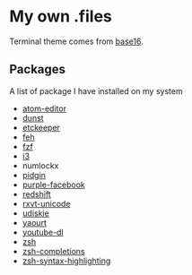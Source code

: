 # My own .files

Terminal theme comes from [base16](https://github.com/quarthex/base16-builder).

## Packages

A list of package I have installed on my system

* [atom-editor](https://github.com/atom/atom)
* [dunst](http://www.knopwob.org/dunst/)
* [etckeeper](http://kitenet.net/~joey/code/etckeeper/)
* [feh](http://www.knopwob.org/dunst/)
* [fzf](https://github.com/junegunn/fzf)
* [i3](http://i3wm.org/)
* numlockx
* [pidgin](http://pidgin.im/)
* [purple-facebook](https://github.com/jgeboski/purple-facebook)
* [redshift](http://jonls.dk/redshift/)
* [rxvt-unicode](http://software.schmorp.de/pkg/rxvt-unicode.html)
* [udiskie](https://pypi.python.org/pypi/udiskie)
* [yaourt](https://github.com/archlinuxfr/yaourt)
* [youtube-dl](http://rg3.github.io/youtube-dl/)
* [zsh](http://www.zsh.org/)
* [zsh-completions](https://github.com/zsh-users/zsh-completions)
* [zsh-syntax-highlighting](https://github.com/zsh-users/zsh-syntax-highlighting)
